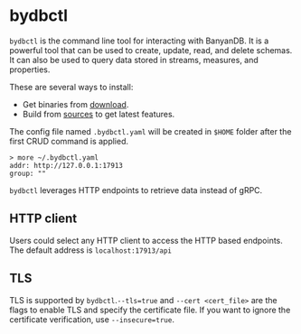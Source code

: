 ﻿# bydbctl
`bydbctl` is the command line tool for interacting with BanyanDB. It is a powerful tool that can be used to create, update, read, and delete schemas. It can also be used to query data stored in streams, measures, and properties.

These are several ways to install:

* Get binaries from [download](https://skywalking.apache.org/downloads/).
* Build from [sources](https://github.com/apache/skywalking-banyandb/tree/main/bydbctl) to get latest features.

The config file named `.bydbctl.yaml` will be created in `$HOME` folder after the first CRUD command is applied.
```shell
> more ~/.bydbctl.yaml
addr: http://127.0.0.1:17913
group: ""
```

`bydbctl` leverages HTTP endpoints to retrieve data instead of gRPC.

## HTTP client

Users could select any HTTP client to access the HTTP based endpoints. The default address is `localhost:17913/api`

## TLS

TLS is supported by `bydbctl`.`--tls=true` and `--cert <cert_file>` are the flags to enable TLS and specify the certificate file. If you want to ignore the certificate verification, use `--insecure=true`.
